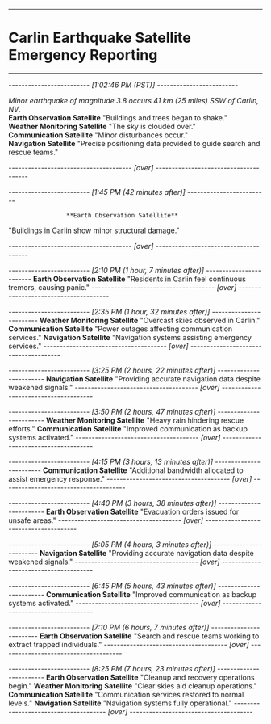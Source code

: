 -------------------------
# Carlin Earthquake Satellite Emergency Reporting

---

------------------------- *[1:02:46 PM (PST)]* -------------------------

*Minor earthquake of magnitude 3.8 occurs 41 km (25 miles) SSW of Carlin, NV*.  
                    **Earth Observation Satellite**
"Buildings and trees began to shake."  
                    **Weather Monitoring Satellite**
"The sky is clouded over."  
                    **Communication Satellite**
"Minor disturbances occur."  
                    **Navigation Satellite**
"Precise positioning data provided to guide search and rescue teams."  

-------------------------------------- *[over]* --------------------------------------


------------------------- *[1:45 PM (42 minutes after)]* -------------------------

                    **Earth Observation Satellite**
                    
"Buildings in Carlin show minor structural damage."

-------------------------------------- *[over]* --------------------------------------


------------------------- *[2:10 PM (1 hour, 7 minutes after)]* ------------------------
                    **Earth Observation Satellite**
"Residents in Carlin feel continuous tremors, causing panic."
-------------------------------------- *[over]* --------------------------------------

------------------------- *[2:35 PM (1 hour, 32 minutes after)]* ------------------------
                    **Weather Monitoring Satellite**
"Overcast skies observed in Carlin."
                    **Communication Satellite**
"Power outages affecting communication services."
                    **Navigation Satellite**
"Navigation systems assisting emergency services."
-------------------------------------- *[over]* --------------------------------------

------------------------- *[3:25 PM (2 hours, 22 minutes after)]* ------------------------
                    **Navigation Satellite**
"Providing accurate navigation data despite weakened signals."
-------------------------------------- *[over]* --------------------------------------

------------------------- *[3:50 PM (2 hours, 47 minutes after)]* ------------------------
                    **Weather Monitoring Satellite**
"Heavy rain hindering rescue efforts."
                    **Communication Satellite**
"Improved communication as backup systems activated."
-------------------------------------- *[over]* --------------------------------------

------------------------- *[4:15 PM (3 hours, 13 minutes after)]* ------------------------
                    **Communication Satellite**
"Additional bandwidth allocated to assist emergency response."
-------------------------------------- *[over]* --------------------------------------

------------------------- *[4:40 PM (3 hours, 38 minutes after)]* ------------------------
                    **Earth Observation Satellite**
"Evacuation orders issued for unsafe areas."
-------------------------------------- *[over]* --------------------------------------

------------------------- *[5:05 PM (4 hours, 3 minutes after)]* ------------------------
                    **Navigation Satellite**
"Providing accurate navigation data despite weakened signals."
-------------------------------------- *[over]* --------------------------------------

------------------------- *[6:45 PM (5 hours, 43 minutes after)]* ------------------------
                    **Communication Satellite**
"Improved communication as backup systems activated."
-------------------------------------- *[over]* --------------------------------------

------------------------- *[7:10 PM (6 hours, 7 minutes after)]* ------------------------
                    **Earth Observation Satellite**
"Search and rescue teams working to extract trapped individuals."
-------------------------------------- *[over]* --------------------------------------

------------------------- *[8:25 PM (7 hours, 23 minutes after)]* ------------------------
                    **Earth Observation Satellite**
"Cleanup and recovery operations begin."
                    **Weather Monitoring Satellite**
"Clear skies aid cleanup operations."
                    **Communication Satellite**
"Communication services restored to normal levels."
                    **Navigation Satellite**
"Navigation systems fully operational."
-------------------------------------- *[over]* --------------------------------------
